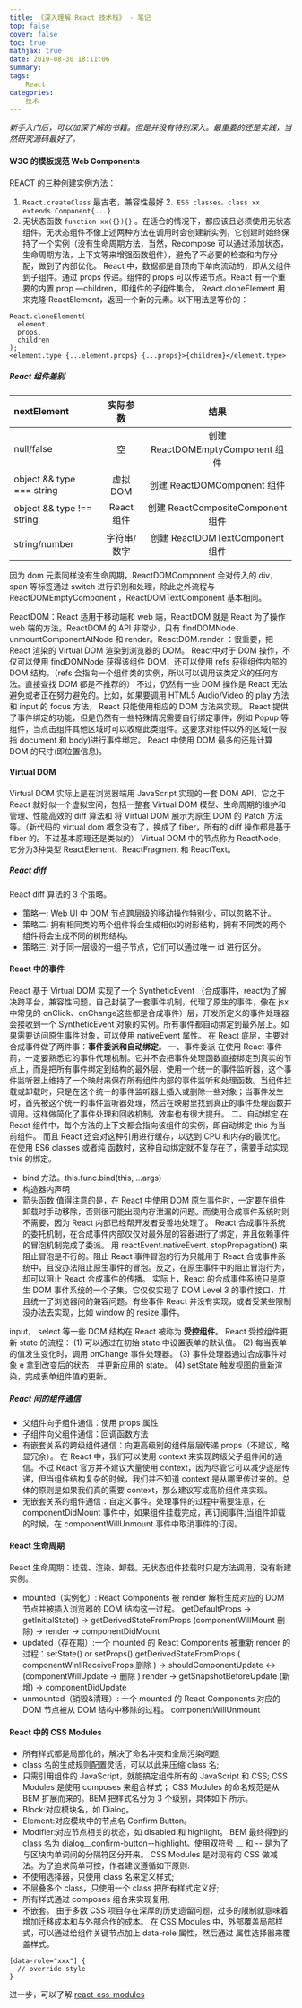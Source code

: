 ```yaml
---
title: 《深入理解 React 技术栈》 - 笔记
top: false
cover: false
toc: true
mathjax: true
date: 2019-08-30 18:11:06
summary:
tags:
    React
categories: 
    技术
---
```

*新手入门后，可以加深了解的书籍。但是并没有特别深入。最重要的还是实践，当然研究源码最好了。*
<!-- more --> 
#### W3C 的模板规范 Web Components
REACT 的三种创建实例方法：
1. `React.createClass` 最古老，兼容性最好
2.` ES6 classes。class xx extends Component{...}`
3. 无状态函数 `function xx({}){}` 。在适合的情况下，都应该且必须使用无状态组件。无状态组件不像上述两种方法在调用时会创建新实例，它创建时始终保持了一个实例（没有生命周期方法，当然，Recompose 可以通过添加状态，生命周期方法，上下文等来增强函数组件），避免了不必要的检查和内存分配，做到了内部优化。
React 中，数据都是自顶向下单向流动的，即从父组件到子组件。通过 props 传递。组件的 props 可以传递节点。React 有一个重要的内置 prop —children，即组件的子组件集合。 
React.cloneElement 用来克隆 ReactElement，返回一个新的元素。以下用法是等价的：
```
React.cloneElement(
  element,
  props,
  children
);
<element.type {...element.props} {...props}>{children}</element.type>
```

##### React 组件差别
nextElement|实际参数|结果
:-|:-:|:-:
null/false|空|创建 ReactDOMEmptyComponent 组件
object && type === string|虚拟 DOM|创建 ReactDOMComponent 组件
object && type !== string|React 组件|创建 ReactCompositeComponent 组件
string/number|字符串/数字|创建 ReactDOMTextComponent 组件

因为 dom 元素同样没有生命周期，ReactDOMComponent 会对传入的 div，span 等标签通过 switch 进行识别和处理，除此之外流程与 ReactDOMEmptyComponent ，ReactDOMTextComponent 基本相同。

ReactDOM：React 适用于移动端和 web 端，ReactDOM 就是 React 为了操作 web 端的方法。ReactDOM 的 API 非常少，只有 findDOMNode、unmountComponentAtNode 和 render。ReactDOM.render ：很重要，把 React 渲染的 Virtual DOM 渲染到浏览器的 DOM。
React中对于 DOM 操作，不仅可以使用 findDOMNode 获得该组件 DOM，还可以使用 refs 获得组件内部的 DOM 结构。（refs 会指向一个组件类的实例，所以可以调用该类定义的任何方法。直接查找 DOM 都是不推荐的）
不过，仍然有一些 DOM 操作是 React 无法避免或者正在努力避免的。比如，如果要调用 HTML5 Audio/Video 的 play 方法和 input 的 focus 方法， React 只能使用相应的 DOM 方法来实现。
React 提供了事件绑定的功能，但是仍然有一些特殊情况需要自行绑定事件，例如 Popup 等 组件，当点击组件其他区域时可以收缩此类组件。这要求对组件以外的区域(一般指 document 和 body)进行事件绑定。
React 中使用 DOM 最多的还是计算 DOM 的尺寸(即位置信息)。

#### Virtual DOM
Virtual DOM 实际上是在浏览器端用 JavaScript 实现的一套 DOM API，它之于 React 就好似一个虚拟空间，包括一整套 Virtual DOM 模型、生命周期的维护和管理、性能高效的 diff 算法和 将 Virtual DOM 展示为原生 DOM 的 Patch 方法等。（新代码的 virtual dom 概念没有了，换成了 fiber，所有的 diff 操作都是基于 fiber 的。不过基本原理还是类似的）
Virtual DOM 中的节点称为 ReactNode，它分为3种类型 ReactElement、ReactFragment 和 ReactText。

##### React diff 
React diff 算法的 3 个策略。
-  策略一: Web UI 中 DOM 节点跨层级的移动操作特别少，可以忽略不计。
-  策略二: 拥有相同类的两个组件将会生成相似的树形结构，拥有不同类的两个组件将会生成不同的树形结构。
-  策略三: 对于同一层级的一组子节点，它们可以通过唯一 id 进行区分。

#### React 中的事件
React 基于 Virtual DOM 实现了一个 SyntheticEvent （合成事件，react为了解决跨平台，兼容性问题，自己封装了一套事件机制，代理了原生的事件，像在 jsx 中常见的 onClick、onChange这些都是合成事件）层，开发所定义的事件处理器会接收到一个 SyntheticEvent 对象的实例。所有事件都自动绑定到最外层上。如果需要访问原生事件对象，可以使用 nativeEvent 属性。
在 React 底层，主要对合成事件做了两件事：**事件委派和自动绑定**。
一、事件委派
在使用 React 事件前，一定要熟悉它的事件代理机制。它并不会把事件处理函数直接绑定到真实的节点上，而是把所有事件绑定到结构的最外层，使用一个统一的事件监听器，这个事件监听器上维持了一个映射来保存所有组件内部的事件监听和处理函数。当组件挂载或卸载时，只是在这个统一的事件监听器上插入或删除一些对象；当事件发生时，首先被这个统一的事件监听器处理，然后在映射里找到真正的事件处理函数并调用。这样做简化了事件处理和回收机制，效率也有很大提升。
二、自动绑定
在 React 组件中，每个方法的上下文都会指向该组件的实例，即自动绑定 this 为当前组件。 而且 React 还会对这种引用进行缓存，以达到 CPU 和内存的最优化。在使用 ES6 classes 或者纯 函数时，这种自动绑定就不复存在了，需要手动实现 this 的绑定。
- bind 方法。this.func.bind(this, ...args)
- 构造器内声明
- 箭头函数
值得注意的是，在 React 中使用 DOM 原生事件时，一定要在组件卸载时手动移除，否则很可能出现内存泄漏的问题。而使用合成事件系统时则不需要，因为 React 内部已经帮开发者妥善地处理了。
React 合成事件系统的委托机制，在合成事件内部仅仅对最外层的容器进行了绑定，并且依赖事件的冒泡机制完成了委派。
用 reactEvent.nativeEvent. stopPropagation() 来阻止冒泡是不行的。阻止 React 事件冒泡的行为只能用于 React 合成事件系统中，且没办法阻止原生事件的冒泡。反之，在原生事件中的阻止冒泡行为，却可以阻止 React 合成事件的传播。
实际上，React 的合成事件系统只是原生 DOM 事件系统的一个子集。它仅仅实现了 DOM Level 3 的事件接口，并且统一了浏览器间的兼容问题。有些事件 React 并没有实现，或者受某些限制没办法去实现，比如 window 的 resize 事件。

input， select 等一些 DOM 结构在 React 被称为 **受控组件**。 React 受控组件更新 state 的流程：
(1) 可以通过在初始 state 中设置表单的默认值。
(2) 每当表单的值发生变化时，调用 onChange 事件处理器。
(3) 事件处理器通过合成事件对象 e 拿到改变后的状态，并更新应用的 state。 
(4) setState 触发视图的重新渲染，完成表单组件值的更新。

##### React 间的组件通信
-  父组件向子组件通信：使用 props 属性
-  子组件向父组件通信：回调函数方法
-  有嵌套关系的跨级组件通信：向更高级别的组件层层传递 props（不建议，略显冗余）。
在 React 中，我们可以使用 context 来实现跨级父子组件间的通信。不过 React 官方并不建议大量使用 context，因为尽管它可以减少逐层传递，但当组件结构复杂的时候，我们并不知道 context 是从哪里传过来的。总体的原则是如果我们真的需要 context，那么建议写成高阶组件来实现。
-  无嵌套关系的组件通信：自定义事件。处理事件的过程中需要注意，在 componentDidMount 事件中，如果组件挂载完成，再订阅事件;当组件卸载的时候，在 componentWillUnmount 事件中取消事件的订阅。

#### React 生命周期
React 生命周期：挂载、渲染、卸载。无状态组件挂载时只是方法调用，没有新建实例。
- mounted（实例化）: React Components 被 render 解析生成对应的 DOM 节点并被插入浏览器的 DOM 结构这一过程。
     getDefaultProps -> getInitialState() -> getDerivedStateFromProps (componentWillMount 删除) -> render -> componentDidMount
- updated（存在期）:一个 mounted 的 React Components 被重新 render 的过程：setState() or setProps()
     getDerivedStateFromProps ( componentWinllReceiveProps 删除 ) -> shouldComponentUpdate <-> (componentWillUpdate -> 删除 )  render -> getSnapshotBeforeUpdate (新增) -> componentDidUpdate
- unmounted（销毁&清理）: 一个 mounted 的 React Components 对应的 DOM 节点被从 DOM 结构中移除的过程。
     componentWillUnmount

#### React 中的 CSS Modules
- 所有样式都是局部化的，解决了命名冲突和全局污染问题;
- class 名的生成规则配置灵活，可以以此来压缩 class 名;
- 只需引用组件的 JavaScript，就能搞定组件所有的 JavaScript 和 CSS;
CSS Modules 是使用 composes 来组合样式；
CSS Modules 的命名规范是从 BEM 扩展而来的。BEM 把样式名分为 3 个级别，具体如下
所示。
- Block:对应模块名，如 Dialog。
- Element:对应模块中的节点名 Confirm Button。
- Modifier:对应节点相关的状态，如 disabled 和 highlight。
BEM 最终得到的 class 名为 dialog__confirm-button--highlight。使用双符号 __ 和 -- 是为了与区块内单词间的分隔符区分开来。
CSS Modules 是对现有的 CSS 做减法。为了追求简单可控，作者建议遵循如下原则:
- 不使用选择器，只使用 class 名来定义样式;
- 不层叠多个 class，只使用一个 class 把所有样式定义好; 
- 所有样式通过 composes 组合来实现复用;
- 不嵌套。
由于多数 CSS 项目存在深厚的历史遗留问题，过多的限制就意味着增加迁移成本和与外部合作的成本。
在 CSS Modules 中，外部覆盖局部样式，可以通过给组件关键节点加上 data-role 属性，然后通过 属性选择器来覆盖样式。
```
[data-role="xxx"] {
  // override style 
}
```
进一步，可以了解 [react-css-modules](https://github.com/gajus/react-css-modules)